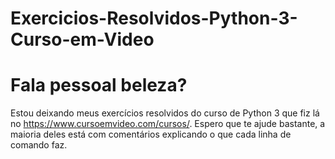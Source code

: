 # Exercicios-Resolvidos-Python-3-Curso-em-Video
#  Fala pessoal beleza?
Estou deixando meus exercícios resolvidos do curso de Python 3 que fiz lá no https://www.cursoemvideo.com/cursos/.
Espero que te ajude bastante, a maioria deles está com comentários explicando o que cada linha de comando faz.
